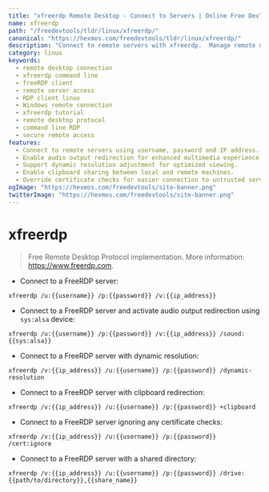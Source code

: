 ```yaml
---
title: "xfreerdp Remote Desktop - Connect to Servers | Online Free DevTools by Hexmos"
name: xfreerdp
path: "/freedevtools/tldr/linux/xfreerdp/"
canonical: "https://hexmos.com/freedevtools/tldr/linux/xfreerdp/"
description: "Connect to remote servers with xfreerdp.  Manage remote desktops securely and efficiently using command-line interface. Free online tool, no registration required."
category: linux
keywords:
  - remote desktop connection
  - xfreerdp command line
  - freeRDP client
  - remote server access
  - RDP client linux
  - Windows remote connection
  - xfreerdp tutorial
  - remote desktop protocol
  - command line RDP
  - secure remote access
features:
  - Connect to remote servers using username, password and IP address.
  - Enable audio output redirection for enhanced multimedia experience.
  - Support dynamic resolution adjustment for optimized viewing.
  - Enable clipboard sharing between local and remote machines.
  - Override certificate checks for easier connection to untrusted servers.
ogImage: "https://hexmos.com/freedevtools/site-banner.png"
twitterImage: "https://hexmos.com/freedevtools/site-banner.png"
---
```


# xfreerdp

> Free Remote Desktop Protocol implementation.
> More information: <https://www.freerdp.com>.

- Connect to a FreeRDP server:

`xfreerdp /u:{{username}} /p:{{password}} /v:{{ip_address}}`

- Connect to a FreeRDP server and activate audio output redirection using `sys:alsa` device:

`xfreerdp /u:{{username}} /p:{{password}} /v:{{ip_address}} /sound:{{sys:alsa}}`

- Connect to a FreeRDP server with dynamic resolution:

`xfreerdp /v:{{ip_address}} /u:{{username}} /p:{{password}} /dynamic-resolution`

- Connect to a FreeRDP server with clipboard redirection:

`xfreerdp /v:{{ip_address}} /u:{{username}} /p:{{password}} +clipboard`

- Connect to a FreeRDP server ignoring any certificate checks:

`xfreerdp /v:{{ip_address}} /u:{{username}} /p:{{password}} /cert:ignore`

- Connect to a FreeRDP server with a shared directory:

`xfreerdp /v:{{ip_address}} /u:{{username}} /p:{{password}} /drive:{{path/to/directory}},{{share_name}}`

